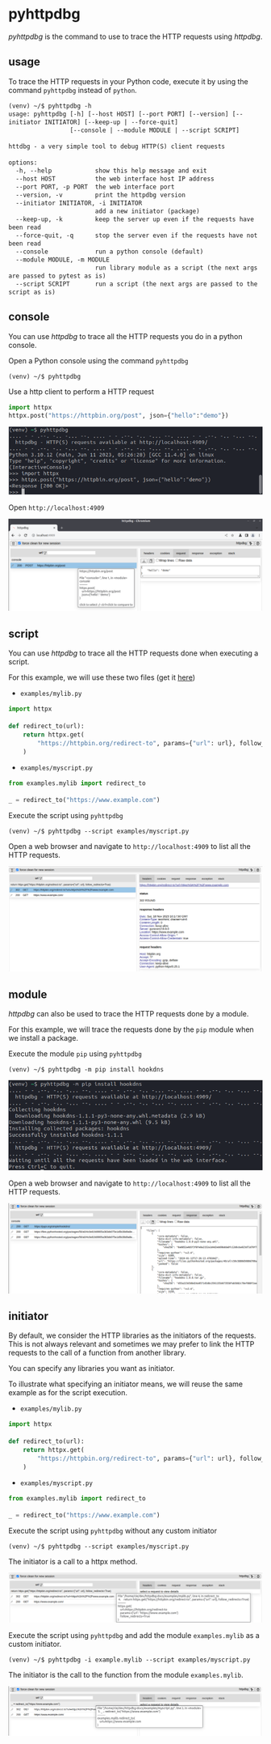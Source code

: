 # pyhttpdbg

_pyhttpdbg_ is the command to use to trace the HTTP requests using _httpdbg_.

## usage

To trace the HTTP requests in your Python code, execute it by using the command `pyhttpdbg` instead of `python`.

```console
(venv) ~/$ pyhttpdbg -h
usage: pyhttpdbg [-h] [--host HOST] [--port PORT] [--version] [--initiator INITIATOR] [--keep-up | --force-quit]
                 [--console | --module MODULE | --script SCRIPT]

httdbg - a very simple tool to debug HTTP(S) client requests

options:
  -h, --help            show this help message and exit
  --host HOST           the web interface host IP address
  --port PORT, -p PORT  the web interface port
  --version, -v         print the httpdbg version
  --initiator INITIATOR, -i INITIATOR
                        add a new initiator (package)
  --keep-up, -k         keep the server up even if the requests have been read
  --force-quit, -q      stop the server even if the requests have not been read
  --console             run a python console (default)
  --module MODULE, -m MODULE
                        run library module as a script (the next args are passed to pytest as is)
  --script SCRIPT       run a script (the next args are passed to the script as is)

```

## console

You can use _httpdbg_ to trace all the HTTP requests you do in a python console.

Open a Python console using the command `pyhttpdbg`

```console
(venv) ~/$ pyhttpdbg
```

Use a http client to perform a HTTP request

```python
import httpx
httpx.post("https://httpbin.org/post", json={"hello":"demo"})
```

![pyhttpdbg console](img/console-post-1.png)

Open `http://localhost:4909`

![httpdbg web interface](img/console-post-2.png)

## script

You can use _httpdbg_ to trace all the HTTP requests done when executing a script.

For this example, we will use these two files (get it [here](https://github.com/cle-b/httpdbg-docs/tree/main/examples))

   * `examples/mylib.py`

```python
import httpx

def redirect_to(url):
    return httpx.get(
        "https://httpbin.org/redirect-to", params={"url": url}, follow_redirects=True
    )
```

   * `examples/myscript.py`

```python
from examples.mylib import redirect_to

_ = redirect_to("https://www.example.com")
```

Execute the script using `pyhttpdbg`

```console
(venv) ~/$ pyhttpdbg --script examples/myscript.py
```

Open a web browser and navigate to `http://localhost:4909` to list all the HTTP requests.

![httpdbg web interface](img/myscript-1.png)

## module

_httpdbg_ can also be used to trace the HTTP requests done by a module.

For this example, we will trace the requests done by the `pip` module when we install a package.

Execute the module `pip` using `pyhttpdbg`

```console
(venv) ~/$ pyhttpdbg -m pip install hookdns
```

![pyhttpdbg -m pip install hookdns](img/module-pip-1.png)

Open a web browser and navigate to `http://localhost:4909` to list all the HTTP requests.

![httpdbg web interface](img/module-pip-2.png)

## initiator

By default, we consider the HTTP libraries as the initiators of the requests. This is not always relevant and sometimes we may prefer to link the HTTP requests to the call of a function from another library. 

You can specify any libraries you want as initiator.

To illustrate what specifying an initiator means, we will reuse the same example as for the script execution. 

   * `examples/mylib.py`

```python
import httpx

def redirect_to(url):
    return httpx.get(
        "https://httpbin.org/redirect-to", params={"url": url}, follow_redirects=True
    )
```

   * `examples/myscript.py`

```python
from examples.mylib import redirect_to

_ = redirect_to("https://www.example.com")
```

Execute the script using `pyhttpdbg` without any custom initiator

```console
(venv) ~/$ pyhttpdbg --script examples/myscript.py
```

The initiator is a call to a httpx method.

![httpdbg web interface](img/initiator-1.png)

Execute the script using `pyhttpdbg` and add the module `examples.mylib` as a custom initiator.

```console
(venv) ~/$ pyhttpdbg -i example.mylib --script examples/myscript.py
```

The initiator is the call to the function from the module `examples.mylib`.

![httpdbg web interface](img/initiator-2.png)
